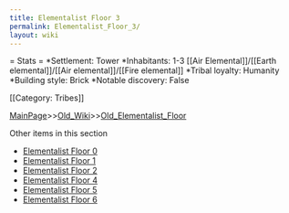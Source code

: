 ```yaml
---
title: Elementalist Floor 3
permalink: Elementalist_Floor_3/
layout: wiki
---
```

= Stats =
*Settlement: Tower
*Inhabitants: 1-3 [[Air Elemental]]/[[Earth elemental]]/[[Air elemental]]/[[Fire elemental]]
*Tribal loyalty: Humanity
*Building style: Brick 
*Notable discovery: False

[[Category: Tribes]]

[MainPage](/keeperrl_wiki/ "wikilink")>>[Old_Wiki](/keeperrl_wiki/Old_Wiki "wikilink")>>[Old_Elementalist_Floor](/keeperrl_wiki/Old_Elementalist_Floor "wikilink")

Other items in this section
-    [Elementalist Floor 0](/keeperrl_wiki/Elementalist_Floor_0 "wikilink")
-    [Elementalist Floor 1](/keeperrl_wiki/Elementalist_Floor_1 "wikilink")
-    [Elementalist Floor 2](/keeperrl_wiki/Elementalist_Floor_2 "wikilink")
-    [Elementalist Floor 4](/keeperrl_wiki/Elementalist_Floor_4 "wikilink")
-    [Elementalist Floor 5](/keeperrl_wiki/Elementalist_Floor_5 "wikilink")
-    [Elementalist Floor 6](/keeperrl_wiki/Elementalist_Floor_6 "wikilink")
